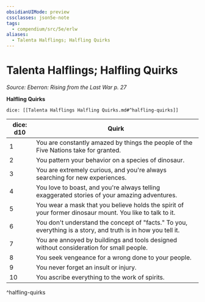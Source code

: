 ```yaml
---
obsidianUIMode: preview
cssclasses: json5e-note
tags:
  - compendium/src/5e/erlw
aliases:
  - Talenta Halflings; Halfling Quirks
---
```

# Talenta Halflings; Halfling Quirks
*Source: Eberron: Rising from the Last War p. 27* 

**Halfling Quirks**

`dice: [[Talenta Halflings Halfling Quirks.md#^halfling-quirks]]`

| dice: d10 | Quirk |
|-----------|-------|
| 1 | You are constantly amazed by things the people of the Five Nations take for granted. |
| 2 | You pattern your behavior on a species of dinosaur. |
| 3 | You are extremely curious, and you're always searching for new experiences. |
| 4 | You love to boast, and you're always telling exaggerated stories of your amazing adventures. |
| 5 | You wear a mask that you believe holds the spirit of your former dinosaur mount. You like to talk to it. |
| 6 | You don't understand the concept of "facts." To you, everything is a story, and truth is in how you tell it. |
| 7 | You are annoyed by buildings and tools designed without consideration for small people. |
| 8 | You seek vengeance for a wrong done to your people. |
| 9 | You never forget an insult or injury. |
| 10 | You ascribe everything to the work of spirits. |
^halfling-quirks
